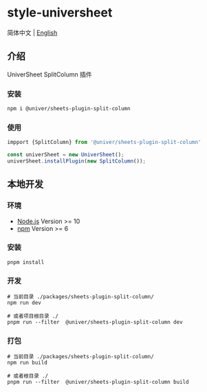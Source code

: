 # style-universheet

简体中文 | [English](./README.md)

## 介绍

UniverSheet SplitColumn 插件

### 安装

```bash
npm i @univer/sheets-plugin-split-column
```

### 使用

```js
impport {SplitColumn} from '@univer/sheets-plugin-split-column'

const univerSheet = new UniverSheet();
univerSheet.installPlugin(new SplitColumn());
```

## 本地开发

### 环境

-   [Node.js](https://nodejs.org/en/) Version >= 10
-   [npm](https://www.npmjs.com/) Version >= 6

### 安装

```
pnpm install
```

### 开发

```
# 当前目录 ./packages/sheets-plugin-split-column/
npm run dev

# 或者项目根目录 ./
pnpm run --filter  @univer/sheets-plugin-split-column dev
```

### 打包

```
# 当前目录 ./packages/sheets-plugin-split-column/
npm run build

# 或者根目录 ./
pnpm run --filter  @univer/sheets-plugin-split-column build
```
